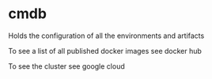 # cmdb
Holds the configuration of all the environments and artifacts

To see a list of all published docker images see docker hub

To see the cluster see google cloud
